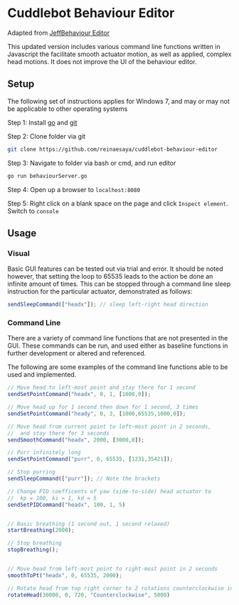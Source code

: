 # Cuddlebot Behaviour Editor

Adapted from [JeffBehaviour Editor](https://github.com/lauracang/JeffBehaviourEditor-master)

This updated version includes various command line functions written in Javascript the facilitate smooth actuator motion, as well as applied, complex head motions. It does not improve the UI of the behaviour editor.

## Setup

The following set of instructions applies for Windows 7, and may or may not be applicable to other operating systems

Step 1: Install [go](https://golang.org/doc/install) and [git](https://git-scm.com/downloads)

Step 2: Clone folder via git
```bash
git clone https://github.com/reinaesaya/cuddlebot-behaviour-editor
```

Step 3: Navigate to folder via bash or cmd, and run editor
```bash
go run behaviourServer.go
```

Step 4: Open up a browser to `localhost:8080`

Step 5: Right click on a blank space on the page and click `Inspect element`. Switch to `console`

## Usage

### Visual

Basic GUI features can be tested out via trial and error. It should be noted however, that setting the loop to 65535 leads to the action be done an infinite amount of times. This can be stopped through a command line sleep instruction for the particular actuator, demonstrated as follows:
```javascript
sendSleepCommand(["headx"]); // sleep left-right head direction
```

### Command Line

There are a variety of command line functions that are not presented in the GUI. These commands can be run, and used either as baseline functions in further development or altered and referenced.

The following are some examples of the command line functions able to be used and implemented.

```javascript
// Move head to left-most point and stay there for 1 second
sendSetPointCommand("headx", 0, 1, [1000,0]);

// Move head up for 1 second then down for 1 second, 3 times
sendSetPointCommand("heady", 0, 3, [1000,65535,1000,0]);

// Move head from current point to left-most point in 2 seconds,
// 	and stay there for 3 seconds
sendSmoothCommand("headx", 2000, [3000,0]);

// Purr infinitely long
sendSetPointCommand("purr", 0, 65535, [1231,35421]);

// Stop purring
sendSleepCommand(["purr"]); // Note the brackets

// Change PID coefficents of yaw (side-to-side) head actuator to
// 	kp = 100, ki = 1, kd = 5
sendSetPIDCommand("headx", 100, 1, 5)


// Basic breathing (1 second out, 1 second relaxed)
startBreathing(2000);

// Stop breathing
stopBreathing();


// Move head from left-most point to right-most point in 2 seconds
smoothToPt("headx", 0, 65535, 2000);

// Rotate head from top right corner to 2 rotations counterclockwise in 5 seconds
rotateHead(30000, 0, 720, "Counterclockwise", 5000)
```
